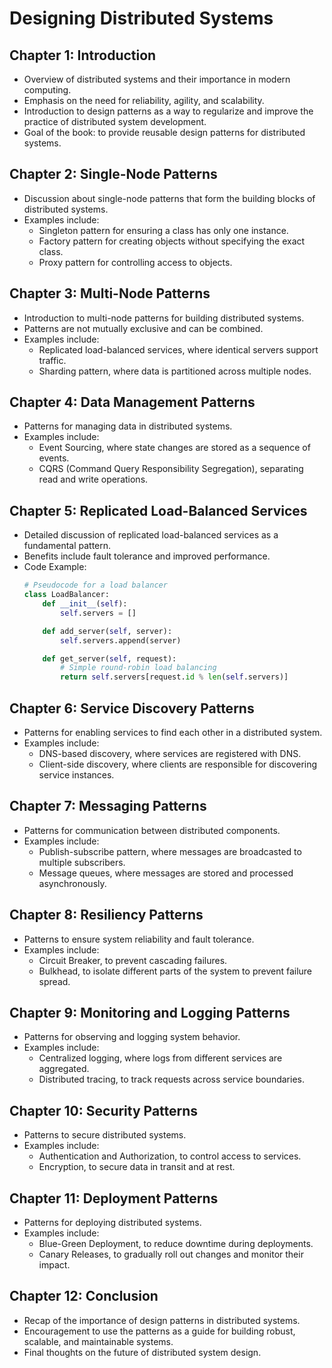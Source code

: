 # Designing Distributed Systems

## Chapter 1: Introduction
- Overview of distributed systems and their importance in modern computing.
- Emphasis on the need for reliability, agility, and scalability.
- Introduction to design patterns as a way to regularize and improve the practice of distributed system development.
- Goal of the book: to provide reusable design patterns for distributed systems.

## Chapter 2: Single-Node Patterns
- Discussion about single-node patterns that form the building blocks of distributed systems.
- Examples include:
  - Singleton pattern for ensuring a class has only one instance.
  - Factory pattern for creating objects without specifying the exact class.
  - Proxy pattern for controlling access to objects.

## Chapter 3: Multi-Node Patterns
- Introduction to multi-node patterns for building distributed systems.
- Patterns are not mutually exclusive and can be combined.
- Examples include:
  - Replicated load-balanced services, where identical servers support traffic.
  - Sharding pattern, where data is partitioned across multiple nodes.

## Chapter 4: Data Management Patterns
- Patterns for managing data in distributed systems.
- Examples include:
  - Event Sourcing, where state changes are stored as a sequence of events.
  - CQRS (Command Query Responsibility Segregation), separating read and write operations.

## Chapter 5: Replicated Load-Balanced Services
- Detailed discussion of replicated load-balanced services as a fundamental pattern.
- Benefits include fault tolerance and improved performance.
- Code Example:
  ```python
  # Pseudocode for a load balancer
  class LoadBalancer:
      def __init__(self):
          self.servers = []

      def add_server(self, server):
          self.servers.append(server)

      def get_server(self, request):
          # Simple round-robin load balancing
          return self.servers[request.id % len(self.servers)]
  ```

## Chapter 6: Service Discovery Patterns
- Patterns for enabling services to find each other in a distributed system.
- Examples include:
  - DNS-based discovery, where services are registered with DNS.
  - Client-side discovery, where clients are responsible for discovering service instances.

## Chapter 7: Messaging Patterns
- Patterns for communication between distributed components.
- Examples include:
  - Publish-subscribe pattern, where messages are broadcasted to multiple subscribers.
  - Message queues, where messages are stored and processed asynchronously.

## Chapter 8: Resiliency Patterns
- Patterns to ensure system reliability and fault tolerance.
- Examples include:
  - Circuit Breaker, to prevent cascading failures.
  - Bulkhead, to isolate different parts of the system to prevent failure spread.

## Chapter 9: Monitoring and Logging Patterns
- Patterns for observing and logging system behavior.
- Examples include:
  - Centralized logging, where logs from different services are aggregated.
  - Distributed tracing, to track requests across service boundaries.

## Chapter 10: Security Patterns
- Patterns to secure distributed systems.
- Examples include:
  - Authentication and Authorization, to control access to services.
  - Encryption, to secure data in transit and at rest.

## Chapter 11: Deployment Patterns
- Patterns for deploying distributed systems.
- Examples include:
  - Blue-Green Deployment, to reduce downtime during deployments.
  - Canary Releases, to gradually roll out changes and monitor their impact.

## Chapter 12: Conclusion
- Recap of the importance of design patterns in distributed systems.
- Encouragement to use the patterns as a guide for building robust, scalable, and maintainable systems.
- Final thoughts on the future of distributed system design.
